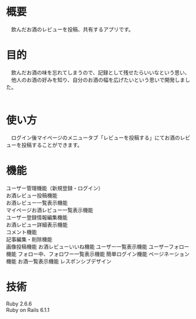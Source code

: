 # 概要
　飲んだお酒のレビューを投稿、共有するアプリです。


# 目的
　飲んだお酒の味を忘れてしまうので、記録として残せたらいいなという思い、  
　他人のお酒の好みを知り、自分のお酒の幅を広げたいという思いで開発しました。  
　
 
# 使い方
　ログイン後マイページのメニュータブ「レビューを投稿する」にてお酒のレビューを投稿することができます。
 
 
# 機能
ユーザー管理機能（新規登録・ログイン）  
お酒レビュー投稿機能  
お酒レビュー一覧表示機能  
マイページお酒レビュー一覧表示機能  
ユーザー登録情報編集機能  
お酒レビュー詳細表示機能  
コメント機能  
記事編集・削除機能  
画像投稿機能
お酒レビューいいね機能
ユーザー一覧表示機能
ユーザーフォロー機能
フォロー中、フォロワー一覧表示機能
簡単ログイン機能
ページネーション機能
お酒一覧表示機能
レスポンシブデザイン
　
# 技術
  Ruby 2.6.6  
  Ruby on Rails 6.1.1  
 


